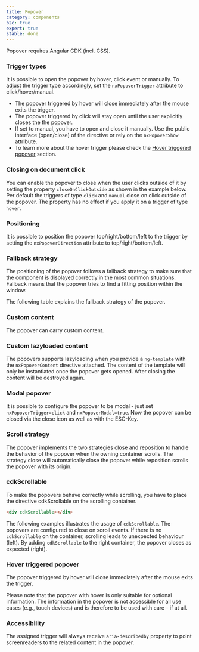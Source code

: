 ```yaml
---
title: Popover
category: components
b2c: true
expert: true
stable: done
---
```


Popover requires Angular CDK (incl. CSS).

### Trigger types

It is possible to open the popover by hover, click event or manually. To adjust the trigger type accordingly, set the `nxPopoverTrigger` attribute to click/hover/manual.

* The popover triggered by hover will close immediately after the mouse exits the trigger.
* The popover triggered by click will stay open until the user explicitly closes the the popover.
* If set to manual, you have to open and close it manually. Use the public interface (open/close) of the directive or rely on the `nxPopoverShow` attribute.
* To learn more about the hover trigger please check the [Hover triggered popover](./documentation/popover/overview#hover-triggered-popover) section.
<!-- example(popover-trigger) -->

### Closing on document click
You can enable the popover to close when the user clicks outside of it by setting the property `closeOnClickOutside` as shown in the example below. Per default the triggers of type `click` and `manual` close on click outside of the popover. The property has no effect if you apply it on a trigger of type `hover`.

<!-- example(popover-click-outside) -->

### Positioning

It is possible to position the popover top/right/bottom/left to the trigger by setting the `nxPopoverDirection` attribute to top/right/bottom/left.

<!-- example(popover-positioning) -->

### Fallback strategy

The positioning of the popover follows a fallback strategy to make sure that the component is displayed correctly in the most common situations. Fallback means that the popover tries to find a fitting position within the window.

The following table explains the fallback strategy of the popover. 

<!-- example(popover-table) -->

### Custom content

The popover can carry custom content.

<!-- example(popover-custom) -->

### Custom lazyloaded content

The popovers supports lazyloading when you provide a `ng-template` with the `nxPopoverContent` directive attached.
The content of the template will only be instantiated once the popover gets opened. After closing the content will be destroyed again.

<!-- example(popover-lazyload) -->

### Modal popover

It is possible to configure the popover to be modal - just set `nxPopoverTrigger=click` and `nxPopoverModal=true`.
Now the popover can be closed via the close icon as well as with the ESC-Key.

<!-- example(popover-modal) -->

### Scroll strategy

The popover implements the two strategies close and reposition to handle the behavior of the popover when the owning container scrolls. The strategy close will automatically close the popover while reposition scrolls the popover with its origin.

<!-- example(popover-scroll) -->

### cdkScrollable

To make the popovers behave correctly while scrolling, you have to place the directive cdkScrollable on the scrolling container.

```html
<div cdkScrollable></div>
```

The following examples illustrates the usage of `cdkScrollable`. The popovers are configured to close on scroll events. If there is no `cdkScrollable` on the container, scrolling leads to unexpected behaviour (left). By adding `cdkScrollable` to the right container, the popover closes as expected (right).

<!-- example(popover-scrollable) -->

### Hover triggered popover

The popover triggered by hover will close immediately after the mouse exits the trigger.

Please note that the popover with hover is only suitable for optional information. The information in the popover is not accessible for all use cases (e.g., touch devices) and is therefore to be used with care - if at all.

<!-- example(popover-hover) -->

### Accessibility

The assigned trigger will always receive `aria-describedby` property to point screenreaders to the related content in the popover.

